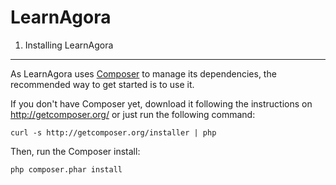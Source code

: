 LearnAgora
==========

1) Installing LearnAgora
------------------------

As LearnAgora uses [Composer][1] to manage its dependencies, the recommended way
to get started is to use it.

If you don't have Composer yet, download it following the instructions on
http://getcomposer.org/ or just run the following command:

    curl -s http://getcomposer.org/installer | php

Then, run the Composer install:

    php composer.phar install

[1]:  http://getcomposer.org/
